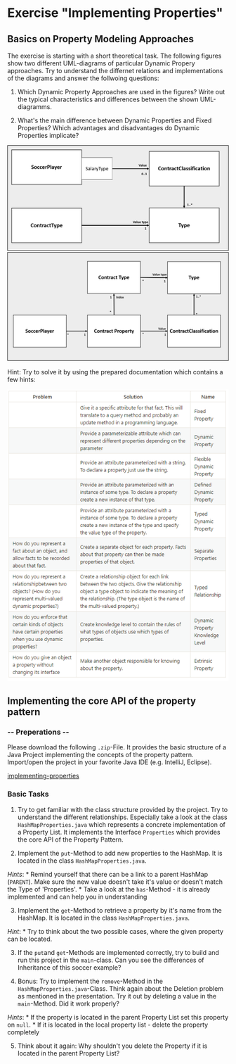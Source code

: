 # Exercise "Implementing Properties"

## Basics on Property Modeling Approaches

The exercise is starting with a short theoretical task. The following figures show two different UML-diagrams of particular Dynamic Propery approaches. 
Try to understand the differnet relations and implementations of the diagrams and answer the follwoing questions: 

1. Which Dynamic Property Approaches are used in the figures? Write out the typical characteristics and differences between the shown UML-diagramms.

2. What's the main difference between Dynamic Properties and Fixed Properties? Which advantages and disadvantages do Dynamic Properties implicate?

![uml1](figures/uml1.png)
![uml2](figures/uml2.png)

Hint: Try to solve it by using the prepared documentation which contains a few hints: 

![table](figures/PropertyApproaches.png)


## Implementing the core API of the property pattern

### -- Preperations --

Please download the following `.zip`-File. It provides the basic structure of a Java Project implementing the concepts of the property pattern. Import/open the project in your favorite Java IDE (e.g. IntelliJ, Eclipse).

[implementing-properties](https://goo.gl/tQmJmH)

### Basic Tasks

1. Try to get familiar with the class structure provided by the project. Try to understand the different relationships. Especially take a look at the class `HashMapProperties.java` which represents a concrete implementation of a Property List. It implements the Interface `Properties` which provides the core API of the Property Pattern.  

2.  Implement the `put`-Method to add new properties to the HashMap. It is located in the class `HashMapProperties.java`.

_Hints_: 
	* Remind yourself that there can be a link to a parent HashMap (`PARENT`). Make sure the new value doesn't take it's value or doesn't match the Type of 'Properties'.
	* Take a look at the `has`-Method - it is already implemented and can help you in understanding 

3. Implement the `get`-Method to retrieve a property by it's name from the HashMap. It is located in the class `HashMapProperties.java`.

_Hint_:
	* Try to think about the two possible cases, where the given property can be located.


3. If the `put`and `get`-Methods are implemented correctly, try to build and run this project in the `main`-class. Can you see the differences of Inheritance of this soccer example?  

4. Bonus: Try to implement the `remove`-Method in the `HashMapProperties.java`-Class. Think again about the Deletion problem as mentioned in the presentation. Try it out by deleting a value in the `main`-Method. Did it work properly?

_Hints_:
	* If the property is located in the parent Property List set this property on `null`. 
	* If it is located in the local property list - delete the property completely

5. Think about it again: Why shouldn't you delete the Property if it is located in the parent Property List?
